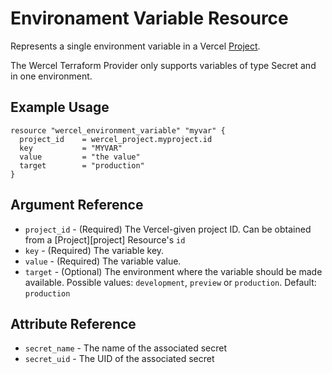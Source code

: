 # Environament Variable Resource

Represents a single environment variable in a Vercel [Project](https://vercel.com/docs/api#endpoints/projects).

The Wercel Terraform Provider only supports variables of type Secret and in one environment.

## Example Usage

```hcl
resource "wercel_environment_variable" "myvar" {
  project_id    = wercel_project.myproject.id
  key           = "MYVAR"
  value         = "the value"
  target        = "production"
}
```

## Argument Reference

* `project_id` - (Required) The Vercel-given project ID. Can be obtained from a [Project][project] Resource's `id`
* `key` - (Required) The variable key.
* `value` - (Required) The variable value.
* `target` - (Optional) The environment where the variable should be made available. Possible values: `development`, `preview` or `production`. Default: `production`

## Attribute Reference

* `secret_name` - The name of the associated secret
* `secret_uid` - The UID of the associated secret